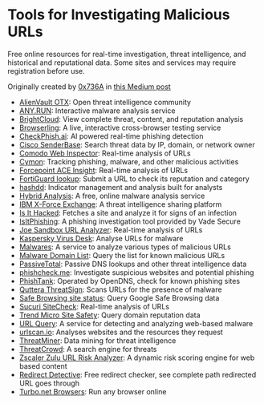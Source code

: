 # Tools for Investigating Malicious URLs
Free online resources for real-time investigation, threat intelligence, and historical and reputational data. Some sites and services may require registration before use.

Originally created by [0x736A](https://twitter.com/0x736A) in [this Medium post](https://medium.com/@0x736A/tools-for-investigating-malicious-urls-d013121c8650)

- [AlienVault OTX](https://otx.alienvault.com/): Open threat intelligence community
- [ANY.RUN](https://app.any.run/): Interactive malware analysis service
- [BrightCloud](http://www.brightcloud.com/support/lookup.php): View complete threat, content, and reputation analysis
- [Browserling](https://www.browserling.com/): A live, interactive cross-browser testing service
- [CheckPhish.ai](https://checkphish.ai/): AI powered real-time phishing detection
- [Cisco SenderBase](http://www.senderbase.org/): Search threat data by IP, domain, or network owner
- [Comodo Web Inspector](http://app.webinspector.com/): Real-time analysis of URLs
- [Cymon](https://cymon.io/): Tracking phishing, malware, and other malicious activities
- [Forcepoint ACE Insight](https://csi.websense.com/): Real-time analysis of URLs
- [FortiGuard lookup](http://www.fortiguard.com/ip_rep/): Submit a URL to check its reputation and category
- [hashdd](https://hashdd.com/): Indicator management and analysis built for analysts
- [Hybrid Analysis](https://www.hybrid-analysis.com/): A free, online malware analysis service
- [IBM X-Force Exchange](https://exchange.xforce.ibmcloud.com/): A threat intelligence sharing platform
- [Is It Hacked](http://www.isithacked.com/): Fetches a site and analyze it for signs of an infection
- [IsItPhishing](http://isitphishing.org/): A phishing investigation tool provided by Vade Secure
- [Joe Sandbox URL Analyzer](https://www.url-analyzer.net/): Real-time analysis of URLs
- [Kaspersky Virus Desk](https://virusdesk.kaspersky.com/): Analyse URLs for malware
- [Malwares](https://malwares.com/): A service to analyze various types of malicious URLs
- [Malware Domain List](http://www.malwaredomainlist.com/mdl.php): Query the list for known malicious URLs
- [PassiveTotal](http://passivetotal.org/): Passive DNS lookups and other threat intelligence data
- [phishcheck.me](http://phishcheck.me/): Investigate suspicious websites and potential phishing
- [PhishTank](http://www.phishtank.com/): Operated by OpenDNS, check for known phishing sites
- [Quttera ThreatSign](http://quttera.com/): Scans URLs for the presence of malware
- [Safe Browsing site status](https://transparencyreport.google.com/safe-browsing/search): Query Google Safe Browsing data
- [Sucuri SiteCheck](https://sitecheck.sucuri.net/): Real-time analysis of URLs
- [Trend Micro Site Safety](https://global.sitesafety.trendmicro.com/): Query domain reputation data
- [URL Query](http://urlquery.net/): A service for detecting and analyzing web-based malware
- [urlscan.io](https://urlscan.io/): Analyses websites and the resources they request
- [ThreatMiner](https://www.threatminer.org/): Data mining for threat intelligence
- [ThreatCrowd](https://www.threatcrowd.org/): A search engine for threats
- [Zscaler Zulu URL Risk Analyzer](http://zulu.zscaler.com/): A dynamic risk scoring engine for web based content
- [Redirect Detective](http://redirectdetective.com/): Free redirect checker, see complete path redirected URL goes through
- [Turbo.net Browsers](https://turbo.net/browsers ): Run any browser online
